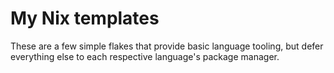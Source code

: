 # My Nix templates

These are a few simple flakes that provide basic language tooling, but defer
everything else to each respective language's package manager.
